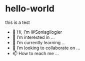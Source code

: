 # hello-world
this is a test


- 👋 Hi, I’m @Soniagilogier
- 👀 I’m interested in ...
- 🌱 I’m currently learning ...
- 💞️ I’m looking to collaborate on ...
- 📫 How to reach me ...
